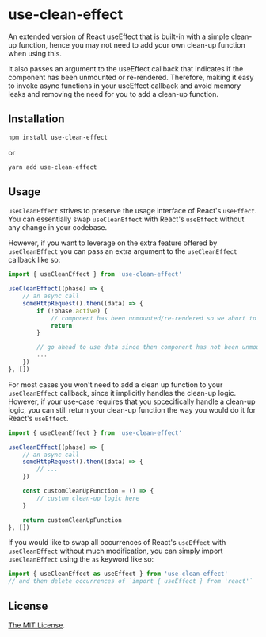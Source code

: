 # use-clean-effect

An extended version of React useEffect that is built-in with a simple clean-up function, hence you may not need to add your own clean-up function when using this.

It also passes an argument to the useEffect callback that indicates if the component has been unmounted or re-rendered. Therefore, making it easy to invoke async functions in your useEffect callback and avoid memory leaks and removing the need for you to add a clean-up function.

## Installation

```sh
npm install use-clean-effect
```

or

```sh
yarn add use-clean-effect
```

## Usage

`useCleanEffect` strives to preserve the usage interface of React's `useEffect`.
You can essentially swap `useCleanEffect` with  React's `useEffect` without any change in your codebase.

However, if you want to leverage on the extra feature offered by `useCleanEffect` you can pass an extra argument to the `useCleanEffect` callback like so:

```js
import { useCleanEffect } from 'use-clean-effect'

useCleanEffect((phase) => {
    // an async call
    someHttpRequest().then((data) => {
        if (!phase.active) {
            // component has been unmounted/re-rendered so we abort to avouid memory-leak
            return
        }

        // go ahead to use data since then component has not been unmounted/re-rendered
        ...
    })
}, [])
```

For most cases you won't need to add a clean up function to your `useCleanEffect` callback, since it implicitly handles the clean-up logic. However, if your use-case requires that you spcecifically handle a clean-up logic, you can still return your clean-up function the way you would do it for React's `useEffect`.

```js
import { useCleanEffect } from 'use-clean-effect'

useCleanEffect((phase) => {
    // an async call
    someHttpRequest().then((data) => {
        // ...
    })

    const customCleanUpFunction = () => {
        // custom clean-up logic here
    }

    return customCleanUpFunction
}, [])
```

If you would like to swap all occurrences of React's `useEffect` with `useCleanEffect` without much modification, you can simply import `useCleanEffect` using the `as` keyword like so:

```js
import { useCleanEffect as useEffect } from 'use-clean-effect'
// and then delete occurrences of `import { useEffect } from 'react'`
```

## License

[The MIT License](LICENSE).
